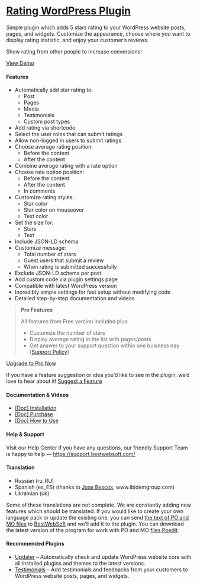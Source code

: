 <a href="https://bestwebsoft.com/products/wordpress/plugins/rating/" target=_blank>Rating WordPress Plugin</a>
========================

<p>Simple plugin which adds 5 stars rating to your WordPress website posts, pages, and widgets. Customize the appearance, choose where you want to display rating statistic, and enjoy your customer&#8217;s reviews.</p>
<p>Show rating from other people to increase conversions!</p>
<p><a href="https://bestwebsoft.com/demo-rating-by-bestwebsoft/?ref=readme" rel="nofollow ugc">View Demo</a></p>
<h4>Features</h4>
<ul>
<li>Automatically add star rating to:
<ul>
<li>Post</li>
<li>Pages</li>
<li>Media</li>
<li>Testimonials</li>
<li>Custom post types</li>
</ul>
</li>
<li>Add rating via shortcode</li>
<li>Select the user roles that can submit ratings</li>
<li>Allow non-logged in users to submit ratings</li>
<li>Choose average rating position:
<ul>
<li>Before the content</li>
<li>After the content</li>
</ul>
</li>
<li>Combine average rating with a rate option</li>
<li>Choose rate option position:
<ul>
<li>Before the content</li>
<li>After the content</li>
<li>In comments</li>
</ul>
</li>
<li>Customize rating styles:
<ul>
<li>Star color</li>
<li>Star color on mouseover</li>
<li>Text color</li>
</ul>
</li>
<li>Set the size for:
<ul>
<li>Stars</li>
<li>Text</li>
</ul>
</li>
<li>Include JSON-LD schema</li>
<li>Customize message:
<ul>
<li>Total number of stars</li>
<li>Guest users that submit a review</li>
<li>When rating is submitted successfully</li>
</ul>
</li>
<li>Exclude JSON-LD schema per post</li>
<li>Add custom code via plugin settings page</li>
<li>Compatible with latest WordPress version</li>
<li>Incredibly simple settings for fast setup without modifying code</li>
<li>Detailed step-by-step documentation and videos</li>
</ul>
<blockquote>
<p><strong>Pro Features</strong></p>
<p>All features from Free version included plus:</p>
<ul>
<li>Customize the number of stars</li>
<li>Display average rating in the list with pages/posts</li>
<li>Get answer to your support question within one business day (<a href="https://bestwebsoft.com/support-policy/" rel="nofollow ugc">Support Policy</a>)</li>
</ul>
</blockquote>
<p><a href="https://bestwebsoft.com/products/wordpress/plugins/rating/?k=4808d50a7d9757de9577e1ce29ea07f6" rel="nofollow ugc">Upgrade to Pro Now</a></p>
<p>If you have a feature suggestion or idea you&#8217;d like to see in the plugin, we&#8217;d love to hear about it! <a href="https://support.bestwebsoft.com/hc/en-us/requests/new" rel="nofollow ugc">Suggest a Feature</a></p>
<h4>Documentation &amp; Videos</h4>
<ul>
<li><a href="https://docs.google.com/document/d/1-hvn6WRvWnOqj5v5pLUk7Awyu87lq5B_dO-Tv-MC9JQ/" rel="nofollow ugc">[Doc] Installation</a></li>
<li><a href="https://docs.google.com/document/d/1EUdBVvnm7IHZ6y0DNyldZypUQKpB8UVPToSc_LdOYQI/edit" rel="nofollow ugc">[Doc] Purchase</a></li>
<li><a href="https://docs.google.com/document/d/1xFQZHTvem37naS9h3l_Xx_LnRy7djUKBlvtYgHR6k7s/" rel="nofollow ugc">[Doc] How to Use</a></li>
</ul>
<h4>Help &amp; Support</h4>
<p>Visit our Help Center if you have any questions, our friendly Support Team is happy to help — <a href="https://support.bestwebsoft.com/" rel="nofollow ugc">https://support.bestwebsoft.com/</a></p>
<h4>Translation</h4>
<ul>
<li>Russian (ru_RU)</li>
<li>Spanish (es_ES) (thanks to <a href="mailto:&#x6a;&#109;&#x62;e&#115;&#x63;&#111;&#x73;&#064;&#x69;&#098;&#x69;&#100;&#x65;&#109;&#x67;r&#111;&#x75;&#112;&#x2e;&#099;&#x6f;&#109;" rel="nofollow ugc">Jose Bescos</a>, www.ibidemgroup.com)</li>
<li>Ukrainian (uk)</li>
</ul>
<p>Some of these translations are not complete. We are constantly adding new features which should be translated. If you would like to create your own language pack or update the existing one, you can send <a href="https://codex.wordpress.org/Translating_WordPress" rel="nofollow ugc">the text of PO and MO files</a> to <a href="https://support.bestwebsoft.com/hc/en-us/requests/new" rel="nofollow ugc">BestWebSoft</a> and we&#8217;ll add it to the plugin. You can download the latest version of the program for work with PO and MO <a href="http://www.poedit.net/download.php" rel="nofollow ugc">files Poedit</a>.</p>
<h4>Recommended Plugins</h4>
<ul>
<li><a href="https://bestwebsoft.com/products/wordpress/plugins/updater/?k=c7ce6f79072aa3d73d66318b2370b719" rel="nofollow ugc">Updater</a> &#8211; Automatically check and update WordPress website core with all installed plugins and themes to the latest versions.</li>
<li><a href="https://bestwebsoft.com/products/wordpress/plugins/testimonials/" rel="nofollow ugc">Testimonials</a> &#8211; Add testimonials and feedbacks from your customers to WordPress website posts, pages, and widgets.</li>
</ul>
